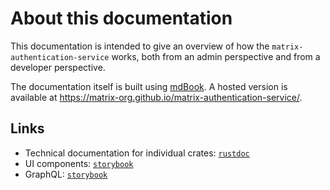 # About this documentation

This documentation is intended to give an overview of how the `matrix-authentication-service` works, both from an admin perspective and from a developer perspective.

The documentation itself is built using [mdBook](https://rust-lang.github.io/mdBook/).
A hosted version is available at <https://matrix-org.github.io/matrix-authentication-service/>.

## Links

 - Technical documentation for individual crates: [`rustdoc`](./rustdoc/mas_handlers/)
 - UI components: [`storybook`](./storybook/)
 - GraphQL: [`storybook`](./spectaql/)
